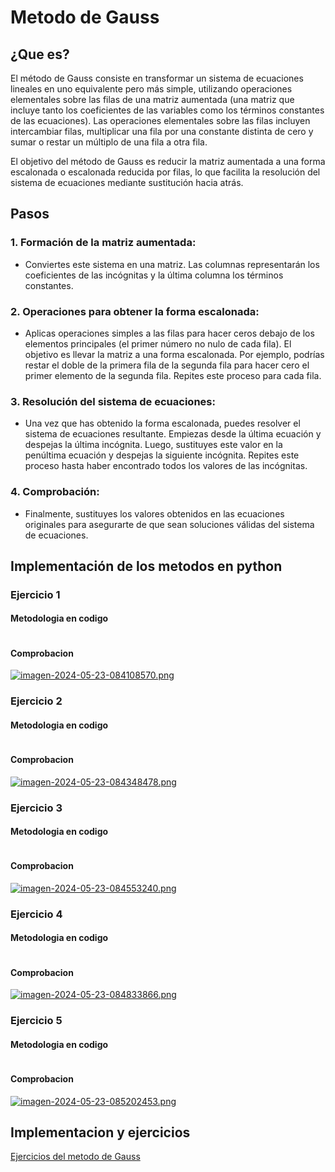 # Metodo de Gauss
  ## ¿Que es?
  El método de Gauss consiste en transformar un sistema de ecuaciones lineales en uno equivalente pero más simple, utilizando 
  operaciones elementales sobre las filas de una matriz aumentada (una matriz que incluye tanto los coeficientes de las variables 
  como los términos constantes de las ecuaciones). Las operaciones elementales sobre las filas incluyen intercambiar filas, 
  multiplicar una fila por una constante distinta de cero y sumar o restar un múltiplo de una fila a otra fila.
  
  El objetivo del método de Gauss es reducir la matriz aumentada a una forma escalonada o escalonada reducida por filas, lo que 
  facilita la resolución del sistema de ecuaciones mediante sustitución hacia atrás.

## Pasos
  ### 1. Formación de la matriz aumentada: 
  - Conviertes este sistema en una matriz. Las columnas representarán los coeficientes de las incógnitas y la última 
    columna los términos constantes. 
  ### 2. Operaciones para obtener la forma escalonada: 
  - Aplicas operaciones simples a las filas para hacer ceros debajo de los elementos principales (el primer número no nulo de 
    cada fila). El objetivo es llevar la matriz a una forma 
    escalonada. Por ejemplo, podrías restar el doble de la primera fila de la segunda fila para hacer cero el primer elemento 
    de la segunda fila. Repites este proceso para cada fila.
  ### 3. Resolución del sistema de ecuaciones: 
  - Una vez que has obtenido la forma escalonada, puedes resolver el sistema de ecuaciones resultante. Empiezas desde la última 
    ecuación y despejas la última incógnita. Luego, sustituyes este valor en la penúltima ecuación y despejas la siguiente incógnita. 
    Repites este proceso hasta haber encontrado todos los valores de las incógnitas.
  ### 4. Comprobación: 
  - Finalmente, sustituyes los valores obtenidos en las ecuaciones originales para asegurarte de que sean soluciones válidas del 
    sistema de ecuaciones.

## Implementación de los metodos en python
### Ejercicio 1
#### Metodologia en codigo

```python

```

#### Comprobacion
[![imagen-2024-05-23-084108570.png](https://i.postimg.cc/y8z4L3qP/imagen-2024-05-23-084108570.png)](https://postimg.cc/MvtFTTpM)

### Ejercicio 2
#### Metodologia en codigo

```python

```

#### Comprobacion
[![imagen-2024-05-23-084348478.png](https://i.postimg.cc/50FWPBts/imagen-2024-05-23-084348478.png)](https://postimg.cc/0Mx4jJDS)

### Ejercicio 3
#### Metodologia en codigo

```python

```

#### Comprobacion
[![imagen-2024-05-23-084553240.png](https://i.postimg.cc/NMRP9pFv/imagen-2024-05-23-084553240.png)](https://postimg.cc/LY6VGkjx)

### Ejercicio 4
#### Metodologia en codigo

```python

```

#### Comprobacion
[![imagen-2024-05-23-084833866.png](https://i.postimg.cc/BQzc32ZT/imagen-2024-05-23-084833866.png)](https://postimg.cc/6ydGL2vq)

### Ejercicio 5
#### Metodologia en codigo

```python

```

#### Comprobacion
[![imagen-2024-05-23-085202453.png](https://i.postimg.cc/KYf1Gy76/imagen-2024-05-23-085202453.png)](https://postimg.cc/B88SpkVp)

## Implementacion y ejercicios
[Ejercicios del metodo de Gauss](https://docs.google.com/spreadsheets/d/1VNyxf74rtmIrbNZXjKSa90xqo4Xoaky72CX9Hhu8SLU/edit?usp=sharing)
